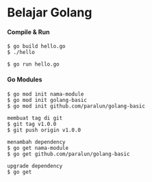 # Belajar Golang

#### Compile & Run
```
$ go build hello.go
$ ./hello

$ go run hello.go
``` 

#### Go Modules
```
$ go mod init nama-module
$ go mod init golang-basic
$ go mod init github.com/paralun/golang-basic

membuat tag di git
$ git tag v1.0.0
$ git push origin v1.0.0

menambah dependency
$ go get nama-module
$ go get github.com/paralun/golang-basic

upgrade dependency
$ go get
```